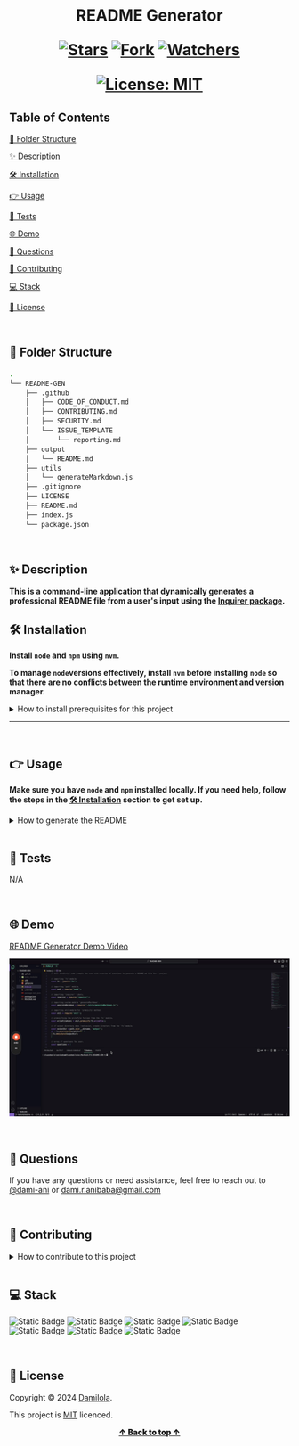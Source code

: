 <h1 align="center">

README Generator

[![Stars](https://img.shields.io/github/stars/dami-ani/README-GEN?style=social)](https://github.com/dami-ani/README-GEN/stargazers)
[![Fork](https://img.shields.io/github/forks/dami-ani/README-GEN?style=social)](https://github.com/dami-ani/README-GEN/network/members)
[![Watchers](https://img.shields.io/github/watchers/dami-ani/README-GEN?style=social)](https://github.com/dami-ani/README-GEN/watchers)

[![License: MIT](https://img.shields.io/badge/License-MIT-skyblue.svg)](https://opensource.org/licenses/MIT)
</h1>

## Table of Contents 
[📂 Folder Structure](https://github.com/dami-ani/README-GEN?tab=readme-ov-file#-folder-structure)

[✨ Description](https://github.com/dami-ani/README-GEN?tab=readme-ov-file#-description)

[🛠️ Installation](https://github.com/dami-ani/README-GEN?tab=readme-ov-file#%EF%B8%8F-installation)

[👉 Usage](https://github.com/dami-ani/README-GEN?tab=readme-ov-file#-usage)

[📝 Tests](https://github.com/dami-ani/README-GEN?tab=readme-ov-file#-tests)

[🌐 Demo](https://github.com/dami-ani/README-GEN?tab=readme-ov-file#-demo)

[💬 Questions](https://github.com/dami-ani/README-GEN?tab=readme-ov-file#-questions)

[🤝 Contributing](https://github.com/dami-ani/README-GEN?tab=readme-ov-file#-contributing)

[💻 Stack](https://github.com/dami-ani/README-GEN?tab=readme-ov-file#-stack)

[📄 License](https://github.com/dami-ani/README-GEN?tab=readme-ov-file#-license)

<br>

## 📂 Folder Structure 

```sh
.
└── README-GEN
    ├── .github
    │   ├── CODE_OF_CONDUCT.md
    │   ├── CONTRIBUTING.md
    │   ├── SECURITY.md
    │   └── ISSUE_TEMPLATE
    │       └── reporting.md
    ├── output
    │   └── README.md
    ├── utils
    │   └── generateMarkdown.js
    ├── .gitignore
    ├── LICENSE
    ├── README.md
    ├── index.js
    └── package.json
```

<br>

## ✨ Description
**This is a command-line application that dynamically generates a professional README file from a user's input using the [Inquirer package](https://www.npmjs.com/package/inquirer).**
<br>

## 🛠️ Installation
**Install `node` and `npm` using `nvm`.**

**To manage `node`versions effectively, install `nvm` before installing `node` so that there are no conflicts between the runtime environment and version manager.**

<details>
<summary>How to install prerequisites for this project</summary>

---

**Install `nvm`**

1. Use cURL to download installation script. In Terminal run the following command:
```sh
 curl -o- https://raw.githubusercontent.com/nvm-sh/nvm/v0.38.0/install.sh | bash
```

2. Follow the instructions on your Terminal, you'll be promted to add some lines to your shell config file `.zshrc`. 

    Open your shell config file `.zshrc` in vscode, in Terminal run the following command:
```sh
code . zshrc
```

3. At the bottom of your `.zshrc` file, copy and paste the following:

```sh
export NVM_DIR="$HOME/.nvm"
[ -s "$NVM_DIR/nvm.sh" ] && \. "$NVM_DIR/nvm.sh"
[ -s "$NVM_DIR/bash_completion" ] && \. "$NVM_DIR/bash_completion" 
```

4. Save the file and exit vscode. 

5. Restart Terminal to apply the changes or run the following command in Terminal:
```sh
source . ~/.zshrc 
```
6. Confirm `nvm` is installed, in Terminal run the following command:
```sh
nvm -- version
```

---

<br>

**Install `node`**

1. In Terminal run the following command:
```sh
nvm install --lts
```

2. Confirm `node` is installed, in Terminal run the following command:
```sh
node -- version
```

---

<br>

**Confirm `npm` is installed**

1. In Terminal run the following command:
```sh
npm --version
```

2. If you don't have npm installed, in terminal run the following command:
```sh
npm install -g npm
```
</details>

---

<br>

## 👉 Usage
**Make sure you have `node` and `npm` installed locally. If you need help, follow the steps in the [🛠️ Installation](https://github.com/dami-ani/README-GEN?tab=readme-ov-file#%EF%B8%8F-installation) section to get set up.**

<details>
<summary>How to generate the README</summary>
<br>

1. Clone this repository, in Terminal run the following command:
```sh
git clone https://github.com/YOUR_USERNAME/README-GEN/.git
```

2. Go to your project directory, in Terminal run the following command:
```sh
cd yourProjectDirectory
node index.js 
```

3. Follow the prompts to provide information about your project, for example the title, description, usage, and more.

4. Once all questions are answered, locate the generated README file in the `output` directory, open it with vscode for review.

5. Customise the generated README file to your liking. 

6. Save your changes and commit your new README file to your project repository!
</details>

<br>

## 📝 Tests
N/A

<br>

## 🌐 Demo

[README Generator Demo Video](https://drive.google.com/file/d/1A4Lc-EDNhAKCqGM4NzsNPaQZER1_DGaG/view?usp=drive_link)

![README Generator Demo](./assets/images/demo.gif)

<br>

## 💬 Questions
If you have any questions or need assistance, feel free to reach out to [@dami-ani](https://github.com/dami-ani) or [dami.r.anibaba@gmail.com](mailto:dami.r.anibaba@gmail.com)

<br>

## 🤝 Contributing
<details>
<summary>How to contribute to this project</summary>
<br>

1. Fork it

2. Clone the forked repository to your local environment, in Terminal run the following command:
```sh
git clone https://github.com/YOUR_USERNAME/README-GEN/.git
```

3. Create your feature branch, in Terminal run the following command:
```sh
git checkout -b feature/yourBranchName
```

4. Make your changes.

5. Commit your changes, in Terminal run the following command:
```sh
git add -A
git commit -m "Add yourBranchName"
```

6. Push your changes to your forked repository, in Terminal run the following command:
```sh
git push origin feature/yourBranchName
```

7. Create a pull request for review. 

8. Review and address feedback. Make necessary changes and then complete stpes 5-7.

**✨ Once your pull request is approved, it will be merged into the main branch ✨**
</details>

<br>

## 💻 Stack 
![Static Badge](https://img.shields.io/badge/GIT-skyblue?style=flat)
![Static Badge](https://img.shields.io/badge/CSS-skyblue?style=flat)
![Static Badge](https://img.shields.io/badge/NPM-skyblue?style=flat)
![Static Badge](https://img.shields.io/badge/HTML-skyblue?style=flat)
![Static Badge](https://img.shields.io/badge/NODE.JS-skyblue?style=flat)
![Static Badge](https://img.shields.io/badge/JAVASCRIPT-skyblue?style=flat)
![Static Badge](https://img.shields.io/badge/MARKDOWN-skyblue?style=flat)

<br>

## 📄 License
Copyright ©️ 2024 [Damilola](https://github.com/dami-ani).

This project is [MIT](./LICENSE) licenced.

<div align="center" style="font-weight: 900;"> <a href="#table-of-contents">↑ Back to top ↑</a></div>

